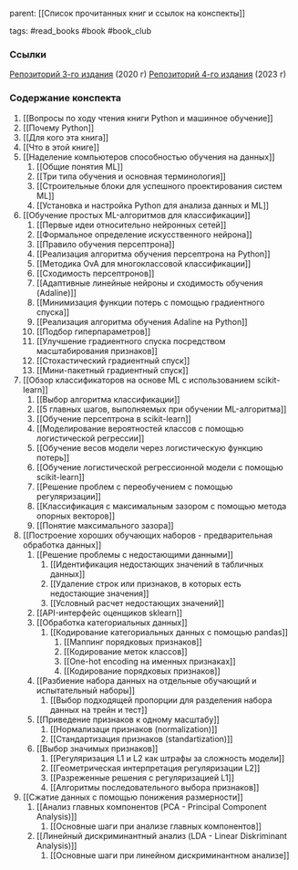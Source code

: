 parent: [[Список прочитанных книг и ссылок на конспекты]]

tags: #read_books #book #book_club 

### Ссылки

[Репозиторий 3-го издания](https://github.com/rasbt/python-machine-learning-book-3rd-edition) (2020 г)
[Репозиторий 4-го издания](https://github.com/rasbt/machine-learning-book) (2023 г)
### Содержание конспекта

1. [[Вопросы по ходу чтения книги Python и машинное обучение]]
2. [[Почему Python]]
3. [[Для кого эта книга]]
4. [[Что в этой книге]]
5. [[Наделение компьютеров способностью обучения на данных]]
	1. [[Общие понятия ML]]
	2. [[Три типа обучения и основная терминология]]
	3. [[Строительные блоки для успешного проектирования систем ML]]
	4. [[Установка и настройка Python для анализа данных и ML]]
6. [[Обучение простых ML-алгоритмов для классификации]]
	1. [[Первые идеи относительно нейронных сетей]]
	2. [[Формальное определение искусственного нейрона]]
	3. [[Правило обучения персептрона]]
	4. [[Реализация алгоритма обучения персептрона на Python]]
	5. [[Методика OvA для многоклассовой классификации]]
	6. [[Сходимость персептронов]]
	7. [[Адаптивные линейные нейроны и сходимость обучения (Adaline)]]
	8. [[Минимизация функции потерь с помощью градиентного спуска]]
	9. [[Реализация алгоритма обучения Adaline на Python]]
	10. [[Подбор гиперпараметров]]
	11. [[Улучшение градиентного спуска посредством масштабирования признаков]]
	12. [[Стохастический градиентный спуск]]
	13. [[Мини-пакетный градиентный спуск]]
7. [[Обзор классификаторов на основе ML с использованием scikit-learn]]
	1. [[Выбор алгоритма классификации]]
	2. [[5 главных шагов,  выполняемых при обучении ML-алгоритма]]
	3. [[Обучение персептрона в scikit-learn]]
	4. [[Моделирование вероятностей классов с помощью логистической регрессии]]
	5. [[Обучение весов модели через логистическую функцию потерь]]
	6. [[Обучение логистической регрессионной модели с помощью scikit-learn]]
	7. [[Решение проблем с переобучением с помощью регуляризации]]
	8. [[Классификация с максимальным зазором с помощью метода опорных векторов]]
	9. [[Понятие максимального зазора]]
8. [[Построение хороших обучающих наборов - предварительная обработка данных]]
	1. [[Решение проблемы с недостающими данными]]
		1. [[Идентификация недостающих значений в табличных данных]]
		2. [[Удаление строк или признаков, в которых есть недостающие значения]]
		3. [[Условный расчет недостающих значений]]
	2. [[API-интерфейс оценщиков sklearn]]
	3. [[Обработка категориальных данных]]
		1. [[Кодирование категориальных данных с помощью pandas]]
			1. [[Маппинг порядковых признаков]]
			2. [[Кодирование меток классов]]
			3. [[One-hot encoding на именных признаках]]
			4. [[Кодирование порядковых признаков]]
	4. [[Разбиение набора данных на отдельные обучающий и испытательный наборы]]
		1. [[Выбор подходящей пропорции для разделения набора данных на трейн и тест]]
	5. [[Приведение признаков к одному масштабу]]
		1. [[Нормализаци признаков (normalization)]]
		2. [[Стандартизация признаков (standartization)]]
	6. [[Выбор значимых признаков]]
		1. [[Регуляризация L1 и L2 как штрафы за сложность модели]]
		2. [[Геометрическая интерпретация регуляризации L2]]
		3. [[Разреженные решения с регуляризацией L1]]
		4. [[Алгоритмы последовательного выбора признаков]]
9. [[Сжатие данных с помощью понижения размерности]]
	1. [[Анализ главных компонентов (PCA - Principal Component Analysis)]]
		1. [[Основные шаги при анализе главных компонентов]]
	2. [[Линейный дискриминантный анализ (LDA - Linear Diskriminant Analysis)]]
		1. [[Основные шаги при линейном дискриминантном анализе]] 